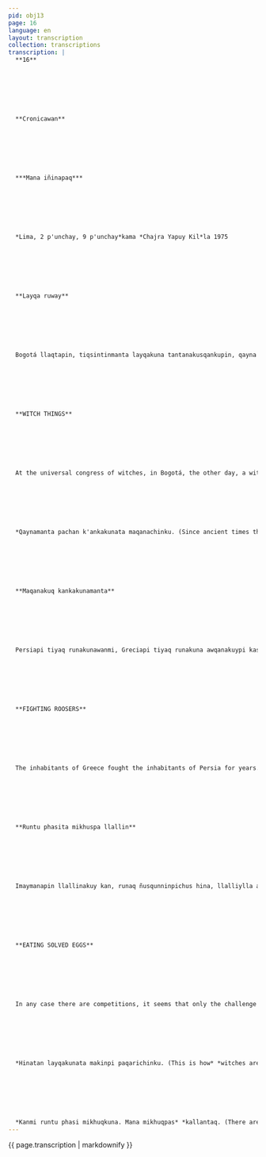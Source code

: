 ```yaml
---
pid: obj13
page: 16
language: en
layout: transcription
collection: transcriptions
transcription: |
  **16**
  
  
  
  
  
  
  
  **Cronicawan**
  
  
  
  
  
  
  
  ***Mana iñinapaq***
  
  
  
  
  
  
  
  *Lima, 2 p'unchay, 9 p'unchay*kama *Chajra Yapuy Kil*la 1975
  
  
  
  
  
  
  
  **Layqa ruway**
  
  
  
  
  
  
  
  Bogotá llaqtapin, tiqsintinmanta layqakuna tantanakusqankupin, qayna p'unchay, huj layqa, llapan runakunaq p'utinta, suyunta ima, mana tupayuspalla, yuyaynillanwan q'ewirparin. Qhawashaspallas, imatapas p'akin, mana tupayuspallas imatapas q'ewikacharun. Paymi ura intichay p'unchaypi, atisqanta rikuchin. Paypa sutinmi Uri Geller, Israel llaqtamanta. Cheqaqchus, manachus kakun, layqakunaqa nunanpi kushkan taytachatas apanku, kushkantataq saqrata. Imaraq kay layqa ruwaykuna...
  
  
  
  
  
  
  
  **WITCH THINGS**
  
  
  
  
  
  
  
  At the universal congress of witches, in Bogotá, the other day, a witch, before the eyes of the people, folded keys and locks, with only the force of his thought, he folded without even touching them. He says he breaks things just by looking at them, to twist them he doesn't need his hands. The same character, last Sunday, showed what he is capable of, he is from the city of Israel and his name is Uri Geller. Whether it is true or not, they say that witches carry something of God in half of their soul and something of the devil in the other half. What witchcraft these are.
  
  
  
  
  
  
  
  *Qaynamanta pachan k'ankakunata maqanachinku. (Since ancient times they have celebrated the cockfight).*
  
  
  
  
  
  
  
  **Maqanakuq kankakunamanta**
  
  
  
  
  
  
  
  Persiapi tiyaq runakunawanmi, Greciapi tiyaq runakuna awqanakuypi kasharanku. Greciaq wallawisankunatan Temistocles wamink’asqa. p’unchaykuna hamuyninmansi, chawpi ñanta purishaqtinku, wayan patapi ch’ujllachapi k’ankakuna maqanakusqanta rikusqa, hinaspa wallawisankunata wallpakunaq sinchi kayninta qhawachisqa, ama ayqenankupaq, ama llaqlla sunquyuq awqanakuypi kanankupaq. Persia runakunaman, awqa tinkuypi llallispataqmi Greece llaqtanman k’ankakunata apasqa, sapa watan llallisqanmanta yuyarinanpaq: Chaymanta pachas, k’ankakunata raymikunapi maqanachisqaku. Paykunas Spain Suyumanpas apasqaku; Spanishkunañataq ñuqanchisman apamuwasqanchis. Hinan, lliwpas willayniyuqmi...
  
  
  
  
  
  
  
  **FIGHTING ROOSERS**
  
  
  
  
  
  
  
  The inhabitants of Greece fought the inhabitants of Persia for years. By then, Themistocles commanded the Greek armies. As the days went by, halfway along the road, in a cabin, next to a pasture, he saw a cockfight, he set an example of his courage to the soldiers he commanded so that their hearts would not be cowardly in combat. And when he triumphed over the Persian armies, he brought the roosters to Greece, so that every year they would remember his victory. They say that since then the poor roosters fight at village festivals. It is the Greeks who brought it to Spain, and in turn the Spanish have brought it to us. That's right, everything has a story.
  
  
  
  
  
  
  
  **Runtu phasita mikhuspa llallin**
  
  
  
  
  
  
  
  Imaymanapin llallinakuy kan, runaq ñusqunninpichus hina, llalliylla atipakun. Qayna p'unchaymi Spain Suyupi huj runa suqta pisqayuq phasisqa runtuta mikhurparisqa. Chay churanakuypitaq llallisqasenglish runata, paymanta huj runtutawan mikhuspa.. Chay hayllisqanwanmi teqsi veryuntinmanta aswan ashkha, phasisqa runtu mikhuq kaKanmi kay pachapi, atipachinankukama mikhuq runakuna, kallankutaqmi mana hayk’aq runtu phasimikhuqkuna.. Ashkhan kankupas.
  
  
  
  
  
  
  
  **EATING SOLVED EGGS**
  
  
  
  
  
  
  
  In any case there are competitions, it seems that only the challenge takes root in man's brain. In Spain, the other day, a man devoured sixty-five boiled eggs, thus beating an Englishman who ate only sixty-four. With this victory, he is the one who eats the most boiled eggs in the entire world. There are people in this world who eat until they are sick, and there are also those who have not eaten any... There are still many...
  
  
  
  
  
  
  
  *Hinatan layqakunata makinpi paqarichinku. (This is how* *witches are born from other hands)*
  
  
  
  
  
  
  
  *Kanmi runtu phasi mikhuqkuna. Mana mikhuqpas* *kallantaq. (There are those who eat boiled eggs and* *there are also those who do not eat them).*
---
```


{{ page.transcription | markdownify }}
